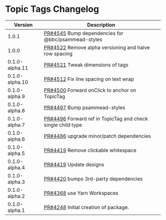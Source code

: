 # Topic Tags Changelog

| Version | Description |
|---------|-------------|
| 1.0.1 | [PR#4545](https://github.com/bbc/psammead/pull/4545) Bump dependencies for @bbc/psammead-styles |
| 1.0.0 | [PR#4522](https://github.com/bbc/psammead/pull/4522) Remove alpha versioning and halve row spacing |
| 0.1.0-alpha.11 | [PR#4521](https://github.com/bbc/psammead/pull/4521) Tweak dimensions of tags |
| 0.1.0-alpha.10 | [PR#4512](https://github.com/bbc/psammead/pull/4512) Fix line spacing on text wrap |
| 0.1.0-alpha.9 | [PR#4500](https://github.com/bbc/psammead/pull/4500) Forward onClick to anchor on TopicTag |
| 0.1.0-alpha.8 | [PR#4497](https://github.com/bbc/psammead/pull/4497) Bump psammead-styles |
| 0.1.0-alpha.7 | [PR#4496](https://github.com/bbc/psammead/pull/4496) Forward ref in TopicTag and check single child type |
| 0.1.0-alpha.6 | [PR#4486](https://github.com/bbc/psammead/pull/4486) upgrade minor/patch dependencies |
| 0.1.0-alpha.5 | [PR#4419](https://github.com/bbc/psammead/pull/4419) Remove clickable whitespace |
| 0.1.0-alpha.4 | [PR#4419](https://github.com/bbc/psammead/pull/4419) Update designs |
| 0.1.0-alpha.3 | [PR#4420](https://github.com/bbc/psammead/pull/4420) bumps 3rd-party dependencies |
| 0.1.0-alpha.2 | [PR#4368](https://github.com/bbc/psammead/pull/4368) use Yarn Workspaces |
| 0.1.0-alpha.1 | [PR#4248](https://github.com/BBC-News/psammead/pull/4248) Initial creation of package. |
